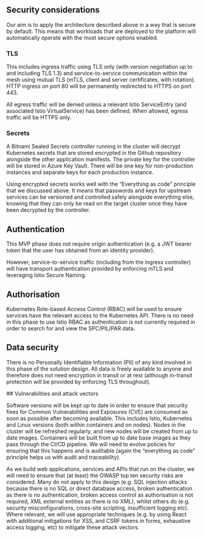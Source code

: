 ## Security considerations

Our aim is to apply the architecture described above in a way that is secure by default. This means that workloads that are deployed to the platform will automatically operate with the most secure options enabled.

### TLS

This includes ingress traffic using TLS only (with version negotiation up to and including TLS 1.3) and service-to-service communication within the mesh using mutual TLS (mTLS, client and server certificates, with rotation). HTTP ingress on port 80 will be permanently redirected to HTTPS on port 443.

All egress traffic will be denied unless a relevant Istio ServiceEntry (and associated Istio VirtualService) has been defined. When allowed, egress traffic will be HTTPS only.

### Secrets

A Bitnami Sealed Secrets controller running in the cluster will decrypt Kubernetes secrets that are stored encrypted in the Github repository alongside the other application manifests. The private key for the controller will be stored in Azure Key Vault. There will be one key for non-production instances and separate keys for each production instance.

Using encrypted secrets works well with the “Everything as code” principle that we discussed above. It means that passwords and keys for upstream services can be versioned and controlled safely alongside everything else, knowing that they can only be read on the target cluster once they have been decrypted by the controller.

## Authentication

This MVP phase does not require origin authentication (e.g. a JWT bearer token that the user has obtained from an identity provider).

However, service-to-service traffic (including from the ingress controller) will have transport authentication provided by enforcing mTLS and leveraging Istio Secure Naming.

## Authorisation

Kubernetes Role-based Access Control (RBAC) will be used to ensure services have the relevant access to the Kubernetes API.
There is no need in this phase to use Istio RBAC as authentication is not currently required in order to search for and view the SPC/PIL/PAR data.

## Data security

There is no Personally Identifiable Information (PII) of any kind involved in this phase of the solution design. All data is freely available to anyone and therefore does not need encryption in transit or at rest (although in-transit protection will be provided by enforcing TLS throughout).

## Vulnerabilities and attack vectors

Software versions will be kept up to date in order to ensure that security fixes for Common Vulnerabilities and Exposures (CVE) are consumed as soon as possible after becoming available. This includes Istio, Kubernetes and Linux versions (both within containers and on nodes). Nodes in the cluster will be refreshed regularly, and new nodes will be created from up to date images. Containers will be built from up to date base images as they pass through the CI/CD pipeline. We will need to evolve policies for ensuring that this happens and is auditable (again the “everything as code” principle helps us with audit and traceability).

As we build web applications, services and APIs that run on the cluster, we will need to ensure that (at least) the OWASP top ten security risks are considered. Many do not apply to this design (e.g. SQL injection attacks because there is no SQL or direct database access, broken authentication as there is no authentication, broken access control as authorisation is not required, XML external entities as there is no XML), whilst others do (e.g. security misconfigurations, cross-site scripting, insufficient logging etc). Where relevant, we will use appropriate techniques (e.g. by using React with additional mitigations for XSS, and CSRF tokens in forms, exhaustive access logging, etc) to mitigate these attack vectors.
